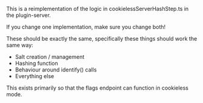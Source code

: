 This is a reimplementation of the logic in cookielessServerHashStep.ts in the plugin-server.

If you change one implementation, make sure you change both!

These should be exactly the same, specifically these things should work the same way:
* Salt creation / management
* Hashing function
* Behaviour around identify() calls
* Everything else

This exists primarily so that the flags endpoint can function in cookieless mode.